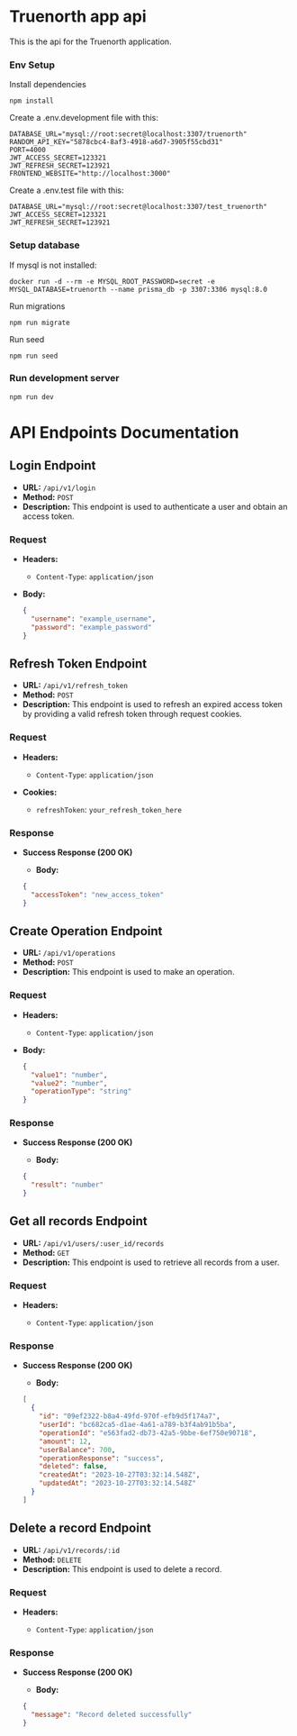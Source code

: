 # Truenorth app api

This is the api for the Truenorth application.

### Env Setup

Install dependencies

```
npm install
```

Create a .env.development file with this:

```
DATABASE_URL="mysql://root:secret@localhost:3307/truenorth"
RANDOM_API_KEY="5878cbc4-8af3-4918-a6d7-3905f55cbd31"
PORT=4000
JWT_ACCESS_SECRET=123321
JWT_REFRESH_SECRET=123921
FRONTEND_WEBSITE="http://localhost:3000"
```

Create a .env.test file with this:

```
DATABASE_URL="mysql://root:secret@localhost:3307/test_truenorth"
JWT_ACCESS_SECRET=123321
JWT_REFRESH_SECRET=123921
```

### Setup database

If mysql is not installed:

```
docker run -d --rm -e MYSQL_ROOT_PASSWORD=secret -e MYSQL_DATABASE=truenorth --name prisma_db -p 3307:3306 mysql:8.0
```

Run migrations

```
npm run migrate
```

Run seed

```
npm run seed
```

### Run development server

```
npm run dev
```

# API Endpoints Documentation

## Login Endpoint

- **URL:** `/api/v1/login`
- **Method:** `POST`
- **Description:** This endpoint is used to authenticate a user and obtain an access token.

### Request

- **Headers:**

  - `Content-Type`: `application/json`

- **Body:**
  ```json
  {
    "username": "example_username",
    "password": "example_password"
  }
  ```

## Refresh Token Endpoint

- **URL:** `/api/v1/refresh_token`
- **Method:** `POST`
- **Description:** This endpoint is used to refresh an expired access token by providing a valid refresh token through request cookies.

### Request

- **Headers:**

  - `Content-Type`: `application/json`

- **Cookies:**
  - `refreshToken`: `your_refresh_token_here`

### Response

- **Success Response (200 OK)**

  - **Body:**

  ```json
  {
    "accessToken": "new_access_token"
  }
  ```

## Create Operation Endpoint

- **URL:** `/api/v1/operations`
- **Method:** `POST`
- **Description:** This endpoint is used to make an operation.

### Request

- **Headers:**

  - `Content-Type`: `application/json`

- **Body:**
  ```json
  {
    "value1": "number",
    "value2": "number",
    "operationType": "string"
  }
  ```

### Response

- **Success Response (200 OK)**

  - **Body:**

  ```json
  {
    "result": "number"
  }
  ```

## Get all records Endpoint

- **URL:** `/api/v1/users/:user_id/records`
- **Method:** `GET`
- **Description:** This endpoint is used to retrieve all records from a user.

### Request

- **Headers:**

  - `Content-Type`: `application/json`

### Response

- **Success Response (200 OK)**

  - **Body:**

  ```json
  [
    {
      "id": "09ef2322-b8a4-49fd-970f-efb9d5f174a7",
      "userId": "bc682ca5-d1ae-4a61-a789-b3f4ab91b5ba",
      "operationId": "e563fad2-db73-42a5-9bbe-6ef750e90718",
      "amount": 12,
      "userBalance": 700,
      "operationResponse": "success",
      "deleted": false,
      "createdAt": "2023-10-27T03:32:14.548Z",
      "updatedAt": "2023-10-27T03:32:14.548Z"
    }
  ]
  ```

## Delete a record Endpoint

- **URL:** `/api/v1/records/:id`
- **Method:** `DELETE`
- **Description:** This endpoint is used to delete a record.

### Request

- **Headers:**

  - `Content-Type`: `application/json`

### Response

- **Success Response (200 OK)**

  - **Body:**

  ```json
  {
    "message": "Record deleted successfully"
  }
  ```
